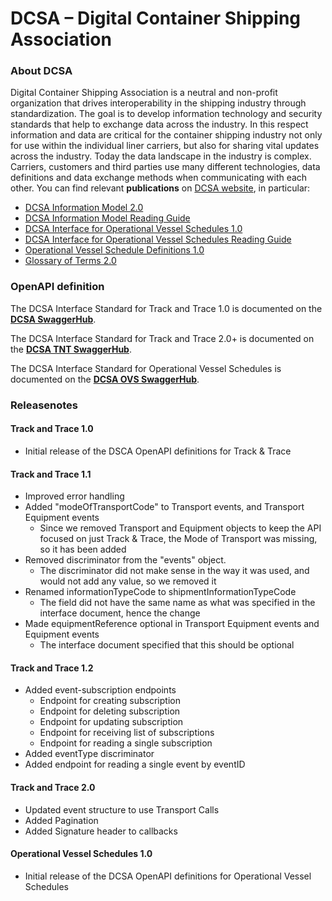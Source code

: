 # DCSA – Digital Container Shipping Association

### About DCSA
Digital Container Shipping Association is a neutral and non-profit organization that drives interoperability in the shipping industry through standardization. The goal is to develop information technology and security standards that help to exchange data across the industry. In this respect information and data are critical for the container shipping industry not only for use within the individual liner carriers, but also for sharing vital updates across the industry. Today the data landscape in the industry is complex. Carriers, customers and third parties use many different technologies, data definitions and data exchange methods when communicating with each other. You can find relevant **publications** on [DCSA website](https://dcsa.org/), in particular:
-	[DCSA Information Model 2.0](https://dcsa.org/wp-content/uploads/2020/07/DCSA-Information-model-2.0-vF.pdf)
-	[DCSA Information Model Reading Guide]( https://dcsa.org/wp-content/uploads/2020/07/DCSA-Information-Model-2.0-Reading-Guide-vF.pdf)
-	[DCSA Interface for Operational Vessel Schedules 1.0]( https://dcsa.org/wp-content/uploads/2020/07/DCSA-Interface-Standard-for-Operational-Vessel-Schedules-1.0-vF.pdf)
-	[DCSA Interface for Operational Vessel Schedules Reading Guide]( https://dcsa.org/wp-content/uploads/2020/07/DCSA-Interface-Standard-for-Operational-Vessel-Schedules-1.0-Reading-Guide-vF.pdf)
-	[Operational Vessel Schedule Definitions 1.0]( https://dcsa.org/wp-content/uploads/2020/07/Operational-Vessel-Schedule-definitions-1.0-vF.pdf)
-	[Glossary of Terms 2.0]( https://dcsa.org/wp-content/uploads/2020/07/GLOSSARY-OF-TERMS-2.0-vF.pdf)

### OpenAPI definition
The DCSA Interface Standard for Track and Trace 1.0 is documented on the [**DCSA SwaggerHub**](https://app.swaggerhub.com/apis/dcsaorg/DCSA_OAS).

The DCSA Interface Standard for Track and Trace 2.0+ is documented on the [**DCSA TNT SwaggerHub**](https://app.swaggerhub.com/apis/dcsaorg/DCSA_TNT).

The DCSA Interface Standard for Operational Vessel Schedules is documented on the [**DCSA OVS SwaggerHub**](https://app.swaggerhub.com/apis/dcsaorg/DCSA_OVS).


### Releasenotes
#### Track and Trace 1.0
 * Initial release of the DSCA OpenAPI definitions for Track & Trace

####  Track and Trace 1.1
* Improved error handling
* Added "modeOfTransportCode" to Transport events, and Transport Equipment events
  * Since we removed Transport and Equipment objects to keep the API focused on just Track & Trace, the Mode of Transport was missing, so it has been added
* Removed discriminator from the "events" object.
  * The discriminator did not make sense in the way it was used, and would not add any value, so we removed it
* Renamed informationTypeCode to shipmentInformationTypeCode
  * The field did not have the same name as what was specified in the interface document, hence the change
* Made equipmentReference optional in Transport Equipment events and Equipment events
  * The interface document specified that this should be optional

#### Track and Trace 1.2
* Added event-subscription endpoints
  * Endpoint for creating subscription
  * Endpoint for deleting subscription
  * Endpoint for updating subscription
  * Endpoint for receiving list of subscriptions
  * Endpoint for reading a single subscription
* Added eventType discriminator
* Added endpoint for reading a single event by eventID

#### Track and Trace 2.0
* Updated event structure to use Transport Calls
* Added Pagination
* Added Signature header to callbacks

#### Operational Vessel Schedules 1.0
* Initial release of the DCSA OpenAPI definitions for Operational Vessel Schedules